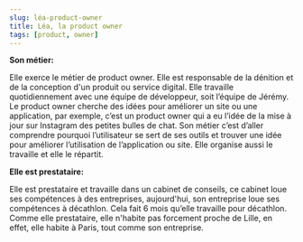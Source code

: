 ```yaml
---
slug: léa-product-owner
title: Léa, la product owner
tags: [product, owner]
---
```


**Son métier:**  

Elle exerce le métier de product owner. Elle est responsable de la dénition et de la conception d'un produit ou service digital. Elle travaille quotidiennement avec une équipe de développeur, soit l’équipe de Jérémy. Le product owner cherche des idées pour améliorer un site ou une application, par exemple, c’est un product owner qui a eu l’idée de la mise à jour sur Instagram des petites bulles de chat. Son métier c’est d’aller comprendre pourquoi l’utilisateur se sert de ses outils et trouver une idée pour améliorer l’utilisation de l’application ou site. Elle organise aussi le travaille et elle le répartit.

**Elle est prestataire:**  

 Elle est prestataire et travaille dans un cabinet de conseils, ce cabinet loue ses compétences à des entreprises, aujourd'hui, son entreprise loue ses compétences à décathlon. Cela fait 6 mois qu’elle travaille pour décathlon. Comme elle prestataire, elle n'habite pas forcement proche de Lille, en effet, elle habite à Paris, tout comme son entreprise.